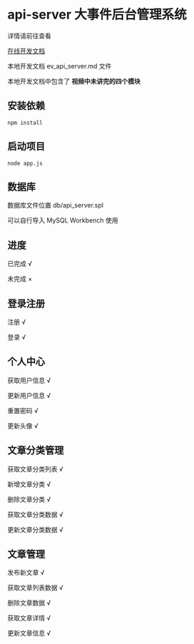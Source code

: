 # api-server 大事件后台管理系统

详情请前往查看

[在线开发文档](http://www.escook.cn:8088/#/)

本地开发文档 ev_api_server.md 文件

本地开发文档中包含了 **视频中未讲完的四个模块**

## 安装依赖
```
npm install
```

## 启动项目
```
node app.js
```

## 数据库
数据库文件位置 db/api_server.spl 

可以自行导入 MySQL Workbench 使用


## 进度
已完成 √

未完成 ×

## 登录注册
注册 √

登录 √

## 个人中心
获取用户信息 √

更新用户信息 √

重置密码 √

更新头像 √

## 文章分类管理
获取文章分类列表 √

新增文章分类 √

删除文章分类 √ 

获取文章分类数据 √

更新文章分类数据 √

## 文章管理
发布新文章 √

获取文章列表数据 √

删除文章数据 √

获取文章详情 √

更新文章信息 √
